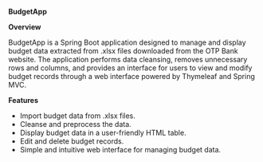 **BudgetApp**

**Overview**

BudgetApp is a Spring Boot application designed to manage and display budget data extracted from .xlsx files downloaded from the OTP Bank website. The application performs data cleansing, removes unnecessary rows and columns, and provides an interface for users to view and modify budget records through a web interface powered by Thymeleaf and Spring MVC.

**Features**
- Import budget data from .xlsx files.
- Cleanse and preprocess the data.
- Display budget data in a user-friendly HTML table.
- Edit and delete budget records.
- Simple and intuitive web interface for managing budget data.
